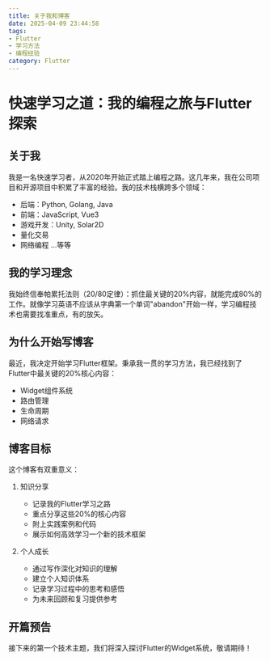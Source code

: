 ```yaml
---
title: 关于我和博客
date: 2025-04-09 23:44:58
tags: 
- Flutter
- 学习方法
- 编程经验
category: Flutter
---
```

# 快速学习之道：我的编程之旅与Flutter探索

## 关于我
我是一名快速学习者，从2020年开始正式踏上编程之路。这几年来，我在公司项目和开源项目中积累了丰富的经验。我的技术栈横跨多个领域：
- 后端：Python, Golang, Java
- 前端：JavaScript, Vue3
- 游戏开发：Unity, Solar2D
- 量化交易
- 网络编程
...等等

## 我的学习理念
我始终信奉帕累托法则（20/80定律）：抓住最关键的20%内容，就能完成80%的工作。就像学习英语不应该从字典第一个单词"abandon"开始一样，学习编程技术也需要找准重点，有的放矢。

## 为什么开始写博客
最近，我决定开始学习Flutter框架。秉承我一贯的学习方法，我已经找到了Flutter中最关键的20%核心内容：
- Widget组件系统
- 路由管理
- 生命周期
- 网络请求

## 博客目标
这个博客有双重意义：

1. 知识分享
   - 记录我的Flutter学习之路
   - 重点分享这些20%的核心内容
   - 附上实践案例和代码
   - 展示如何高效学习一个新的技术框架

2. 个人成长
   - 通过写作深化对知识的理解
   - 建立个人知识体系
   - 记录学习过程中的思考和感悟
   - 为未来回顾和复习提供参考

## 开篇预告
接下来的第一个技术主题，我们将深入探讨Flutter的Widget系统，敬请期待！
